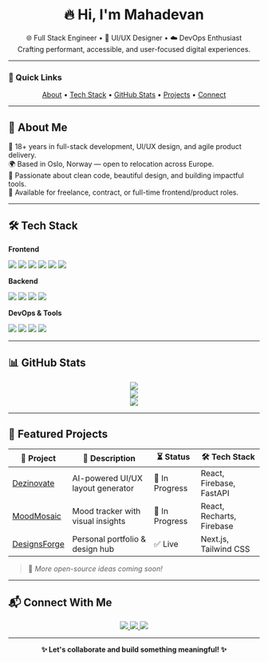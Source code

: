 <h1 align="center">🔥 Hi, I'm Mahadevan</h1>

<p align="center">
🌐 Full Stack Engineer • 🎨 UI/UX Designer • ☁️ DevOps Enthusiast  
<br/>
Crafting performant, accessible, and user-focused digital experiences.
</p>

---

### 📌 Quick Links

<p align="center">
  <a href="#-about-me">About</a> • 
  <a href="#-tech-stack">Tech Stack</a> • 
  <a href="#-github-stats">GitHub Stats</a> • 
  <a href="#-featured-projects">Projects</a> • 
  <a href="#-connect-with-me">Connect</a>
</p>

---

## 📖 About Me

💼 18+ years in full-stack development, UI/UX design, and agile product delivery.  
🌍 Based in Oslo, Norway — open to relocation across Europe.  
🚀 Passionate about clean code, beautiful design, and building impactful tools.  
🎯 Available for freelance, contract, or full-time frontend/product roles.

---

## 🛠 Tech Stack

**Frontend**
<p>
  <img src="https://img.shields.io/badge/React-20232a?style=for-the-badge&logo=react" />
  <img src="https://img.shields.io/badge/Next.js-000000?style=for-the-badge&logo=next.js" />
  <img src="https://img.shields.io/badge/Angular-DD0031?style=for-the-badge&logo=angular&logoColor=white" />
  <img src="https://img.shields.io/badge/Vue.js-42b883?style=for-the-badge&logo=vue.js&logoColor=white" />
  <img src="https://img.shields.io/badge/Tailwind-06B6D4?style=for-the-badge&logo=tailwindcss" />
  <img src="https://img.shields.io/badge/Figma-F24E1E?style=for-the-badge&logo=figma" />
</p>

**Backend**
<p>
  <img src="https://img.shields.io/badge/Node.js-3C873A?style=for-the-badge&logo=nodedotjs" />
  <img src="https://img.shields.io/badge/Express.js-000000?style=for-the-badge&logo=express" />
  <img src="https://img.shields.io/badge/Firebase-FFCA28?style=for-the-badge&logo=firebase" />
  <img src="https://img.shields.io/badge/PostgreSQL-336791?style=for-the-badge&logo=postgresql" />
</p>

**DevOps & Tools**
<p>
  <img src="https://img.shields.io/badge/GitHub-181717?style=for-the-badge&logo=github" />
  <img src="https://img.shields.io/badge/Azure DevOps-0078D7?style=for-the-badge&logo=azuredevops" />
  <img src="https://img.shields.io/badge/Docker-2496ED?style=for-the-badge&logo=docker" />
  <img src="https://img.shields.io/badge/VS Code-007ACC?style=for-the-badge&logo=visualstudiocode" />
</p>

---

## 📊 GitHub Stats

<p align="center">
  <img src="https://github-readme-stats.vercel.app/api?username=karthic2914&show_icons=true&theme=tokyonight" />
  <br/>
  <img src="https://streak-stats.demolab.com/?user=karthic2914&theme=tokyonight" />
  <br/>
  <img src="https://github-readme-stats.vercel.app/api/top-langs/?username=karthic2914&layout=compact&theme=tokyonight" />
</p>

---

## 🚀 Featured Projects

| 💼 Project | 📝 Description | ⏳ Status | 🛠 Tech Stack |
|-----------|----------------|-----------|----------------|
| [Dezinovate](https://github.com/karthic2914/dezinovate) | AI-powered UI/UX layout generator | 🚧 In Progress | React, Firebase, FastAPI |
| [MoodMosaic](https://github.com/karthic2914/moodmosaic) | Mood tracker with visual insights | 🚧 In Progress | React, Recharts, Firebase |
| [DesignsForge](https://www.designsforge.com) | Personal portfolio & design hub | ✅ Live | Next.js, Tailwind CSS |

> 🧠 *More open-source ideas coming soon!*

---

## 📬 Connect With Me

<p align="center">
  <a href="https://www.linkedin.com/in/skmahadevan">
    <img src="https://img.shields.io/badge/LinkedIn-0077B5?style=for-the-badge&logo=linkedin&logoColor=white" />
  </a>
  <a href="mailto:karthic2914@gmail.com">
    <img src="https://img.shields.io/badge/Gmail-D14836?style=for-the-badge&logo=gmail&logoColor=white" />
  </a>
  <a href="https://www.designsforge.com">
    <img src="https://img.shields.io/badge/Portfolio-000?style=for-the-badge&logo=vercel" />
  </a>
</p>

---

<p align="center">
  <b>✨ Let's collaborate and build something meaningful! ✨</b>
</p>

